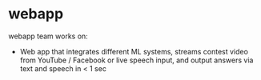 # webapp
webapp team works on:
- Web app that integrates different ML systems, streams contest video from YouTube / Facebook or live speech input, and output answers via text and speech in < 1 sec

